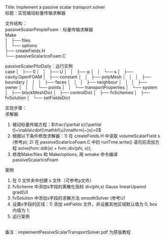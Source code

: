 Title: Implement a passive scalar transport solver<br>
标题：实现被动标量传输求解器<br>

文件结构：<br>
passiveScalarPimpleFoam：标量传输求解器<br>
    Make<br>
    │   ├── files<br>
    │   └── options<br>
    ├── createFields.H<br>
    └── passiveScalarIcoFoam.C<br>

passiveScalarPitzDaily：运行实例<br>
    case
    │   ├── 0
    │   │   ├── U
    │   │   ├── p
    │   │   └── s
    │   ├── cavity.OpenFOAM
    │   ├── constant
    │   │   ├── polyMesh
    │   │   │   ├── boundary
    │   │   │   ├── faces
    │   │   │   ├── neighbour
    │   │   │   ├── owner
    │   │   │   └── points
    │   │   └── transportProperties
    │   └── system
    │       ├── blockMeshDict
    │       ├── controlDict
    │       ├── fvSchemes
    │       ├── fvSolution
    │       └── setFieldsDict

实现步骤：<br>
求解器<br>
1. 被动标量传输方程：$\frac{\partial s}{\partial t}+\nabla\cdot(\mathbf{u}\mathrm{~}s)=0$
2. 根据以下条件修改求解器：1) 在 createFields.H 中读取 volumeScalarField s (参考p); 2) 在 passiveScalarIcoFoam.C 中的 runTime.write() 语句前添加方程 solve(fvm::ddt(s) + fvm::div(phi, s));
3. 修改Make/files 和 Make/options, 用 wmake 命令编译 passiveScalarIcoFoam

案例<br>
1. 在 0 文件夹中创建 s 文件（可参考p文件）
2. fvScheme 中添加s字段的离散化指标 div(phi,s) Gauss linearUpwind grad(U)
3. fvSolution 中添加s字段的求解方法 smoothSolver (参考U)
4. 设置s字段的区域：1) 添加 setFields 文件，并设置其他区域默认值为 0, box内值为 1; 
5. 运行案例
<br>
备注：implementPassiveScalarTransportSolver.pdf 为原版教程

